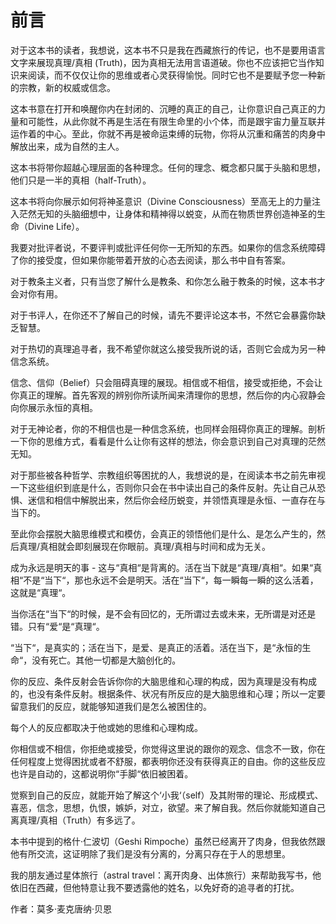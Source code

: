 # 前言

对于这本书的读者，我想说，这本书不只是我在西藏旅行的传记，也不是要用语言文字来展现真理/真相 \(Truth\)，因为真相无法用言语道破。你也不应该把它当作知识来阅读，而不仅仅让你的思维或者心灵获得愉悦。同时它也不是要赋予您一种新的宗教，新的权威或信念。

这本书意在打开和唤醒你内在封闭的、沉睡的真正的自己，让你意识自己真正的力量和可能性，从此你就不再是生活在有限生命里的小个体，而是跟宇宙力量互联并运作着的中心。至此，你就不再是被命运束缚的玩物，你将从沉重和痛苦的肉身中解放出来，成为自然的主人。

这本书将带你超越心理层面的各种理念。任何的理念、概念都只属于头脑和思想，他们只是一半的真相（half-Truth）。

这本书将向你展示如何将神圣意识（Divine Consciousness）至高无上的力量注入茫然无知的头脑细想中，让身体和精神得以蜕变，从而在物质世界创造神圣的生命（Divine Life）。

我要对批评者说，不要评判或批评任何你一无所知的东西。如果你的信念系统障碍了你的接受度，但如果你能带着开放的心态去阅读，那么书中自有答案。

对于教条主义者，只有当您了解什么是教条、和你怎么融于教条的时候，这本书才会对你有用。

对于书评人，在你还不了解自己的时候，请先不要评论这本书，不然它会暴露你缺乏智慧。

对于热切的真理追寻者，我不希望你就这么接受我所说的话，否则它会成为另一种信念系统。

信念、信仰（Belief）只会阻碍真理的展现。相信或不相信，接受或拒绝，不会让你真正的理解。首先客观的辨别你所读所闻来清理你的思想，然后你的内心寂静会向你展示永恒的真相。

对于无神论者，你的不相信也是一种信念系统，也同样会阻碍你真正的理解。剖析一下你的思维方式，看看是什么让你有这样的想法，你会意识到自己对真理的茫然无知。

对于那些被各种哲学、宗教组织等困扰的人，我想说的是，在阅读本书之前先审视一下这些组织到底是什么，否则你只会在书中读出自己的条件反射。先让自己从恐惧、迷信和相信中解脱出来，然后你会经历蜕变，并领悟真理是永恒、一直存在与当下的。

至此你会摆脱大脑思维模式和模仿，会真正的领悟他们是什么、是怎么产生的，然后真理/真相就会即刻展现在你眼前。真理/真相与时间和成为无关。

成为永远是明天的事 - 这与“真相“是背离的。活在当下就是“真理/真相“。如果“真相“不是“当下“，那也永远不会是明天。活在“当下“，每一瞬每一瞬的这么活着，这就是“真理“。

当你活在“当下“的时候，是不会有回忆的，无所谓过去或未来，无所谓是对还是错。只有“爱“是“真理“。

“当下“，是真实的；活在当下，是爱、是真正的活着。活在当下，是“永恒的生命“，没有死亡。其他一切都是大脑创化的。

你的反应、条件反射会告诉你你的大脑思维和心理的构成，因为真理是没有构成的，也没有条件反射。根据条件、状况有所反应的是大脑思维和心理；所以一定要留意我们的反应，就能够知道我们是怎么被困住的。

每个人的反应都取决于他或她的思维和心理构成。

你相信或不相信，你拒绝或接受，你觉得这里说的跟你的观念、信念不一致，你在任何程度上觉得困扰或者不舒服，都表明你还没有获得真正的自由。你的这些反应也许是自动的，这都说明你“手脚“依旧被困着。

觉察到自己的反应，就能开始了解这个‘小我‘（self）及其附带的理论、形成模式、喜恶，信念，思想，仇恨，嫉妒，对立，欲望。来了解自我。然后你就能知道自己离真理/真相（Truth）有多远了。

本书中提到的格什·仁波切（Geshi Rimpoche）虽然已经离开了肉身，但我依然跟他有所交流，这证明除了我们是没有分离的，分离只存在于人的思想里。

我的朋友通过星体旅行（astral travel：离开肉身、出体旅行）来帮助我写书，他依旧在西藏，但他特意让我不要透露他的姓名，以免好奇的追寻者的打扰。

作者：莫多·麦克唐纳·贝恩

